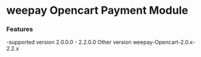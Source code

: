 # weepay Opencart Payment Module 
  ### Features
 -supported version
  2.0.0.0 - 2.2.0.0
 Other version 
  weepay-Opencart-2.0.x-2.2.x

